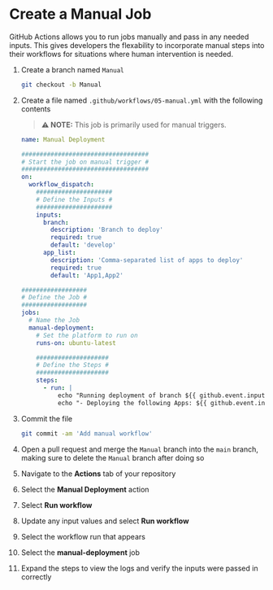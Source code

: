 # Create a Manual Job

GitHub Actions allows you to run jobs manually and pass in any needed inputs.
This gives developers the flexability to incorporate manual steps into their
workflows for situations where human intervention is needed.

1. Create a branch named `Manual`

   ```bash
   git checkout -b Manual
   ```

2. Create a file named `.github/workflows/05-manual.yml` with the following
   contents

   > **:warning: NOTE:** This job is primarily used for manual triggers.

   ```yaml
   name: Manual Deployment

   ###################################
   # Start the job on manual trigger #
   ###################################
   on:
     workflow_dispatch:
       #####################
       # Define the Inputs #
       #####################
       inputs:
         branch:
           description: 'Branch to deploy'
           required: true
           default: 'develop'
         app_list:
           description: 'Comma-separated list of apps to deploy'
           required: true
           default: 'App1,App2'

   ##################
   # Define the Job #
   ##################
   jobs:
     # Name the Job
     manual-deployment:
       # Set the platform to run on
       runs-on: ubuntu-latest

       ####################
       # Define the Steps #
       ####################
       steps:
         - run: |
             echo "Running deployment of branch ${{ github.event.inputs.branch }}!"
             echo "- Deploying the following Apps: ${{ github.event.inputs.app_list }}!"
   ```

3. Commit the file

   ```bash
   git commit -am 'Add manual workflow'
   ```

4. Open a pull request and merge the `Manual` branch into the `main` branch,
   making sure to delete the `Manual` branch after doing so
5. Navigate to the **Actions** tab of your repository
6. Select the **Manual Deployment** action
7. Select **Run workflow**
8. Update any input values and select **Run workflow**
9. Select the workflow run that appears
10. Select the **manual-deployment** job
11. Expand the steps to view the logs and verify the inputs were passed in
    correctly
